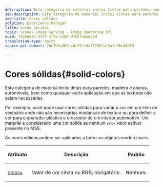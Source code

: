 ```yaml
---
description: Esta categoria de material inclui tintas para paredes, madeira e aparas, automóveis, bem como qualquer outra aplicação em que as texturas não sejam necessárias.
seo-description: Esta categoria de material inclui tintas para paredes, madeira e aparas, automóveis, bem como qualquer outra aplicação em que as texturas não sejam necessárias.
seo-title: Cores sólidas
solution: Experience Manager
title: Cores sólidas
topic: Scene7 Image Serving - Image Rendering API
uuid: 75b60e44-1727-4f3e-a186-df66fabeec0d
translation-type: tm+mt
source-git-commit: 7bc7b3a86fbcdc57cfdc31745fae3afc06e44b15

---
```



# Cores sólidas{#solid-colors}

Esta categoria de material inclui tintas para paredes, madeira e aparas, automóveis, bem como qualquer outra aplicação em que as texturas não sejam necessárias.

Por exemplo, você pode usar cores sólidas para variar a cor em um item de vestuário onde não são necessárias mudanças de textura ou para definir a cor para o aparador plástico e o carpete de um interior automotivo. Um material é considerado uma cor sólida se nenhum `src=` valor estiver presente no MSS.

As cores sólidas podem ser aplicadas a todos os objetos renderizáveis.

<table id="table_9245240311A44659A74C7A5EDD7D1503"> 
 <thead> 
  <tr> 
   <th colname="col1" class="entry"> <p>Atributo </p> </th> 
   <th colname="col2" class="entry"> <p>Descrição </p> </th> 
   <th colname="col3" class="entry"> <p>Padrão </p> </th> 
  </tr> 
 </thead>
 <tbody> 
  <tr> 
   <td colname="col1"> <p> <a href="../../../../../../ir-api/http-protocol/image-rendering-api-ref/c-ir-http-protocol-ref/c-ir-http-protocol-command-reference/r-ir-http-color.md#reference-ea3cba9edfe94dbab86d8f123a9ed0aa" type="reference" format="dita" scope="local"> <span class="codeph"> color= </span></a> </p> </td> 
   <td colname="col2"> <p> Valor de cor cinza ou RGB; obrigatório. </p> </td> 
   <td colname="col3"> <p>Nenhum. </p> </td> 
  </tr> 
 </tbody> 
</table>

